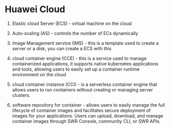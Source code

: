 # Huawei Cloud

1. Elastic cloud Server (ECS) - virtual machine on the cloud
2. Auto-scaling (AS) - controls the number of ECs dynamically
3. Image Management service (IMS) - this is a template used to create a server or a disk, you can create a ECS with this
4. cloud container engine (CCE) -  this is a service used to manage containerized applications, it supports native kubernetes applications and tools, allowing users to easily set up a container runtime environment on the cloud
5. cloud container instance (CCI) -  is a serverless container engine that allows users to run containers without creating or managing server clusters.

6. software repository for container - allows users to easily manage the full lifecycle of container images and facilitates secure deployment of images for your applications. Users can upload, download, and manage container images through SWR Console, community CLI, or SWR APIs.

